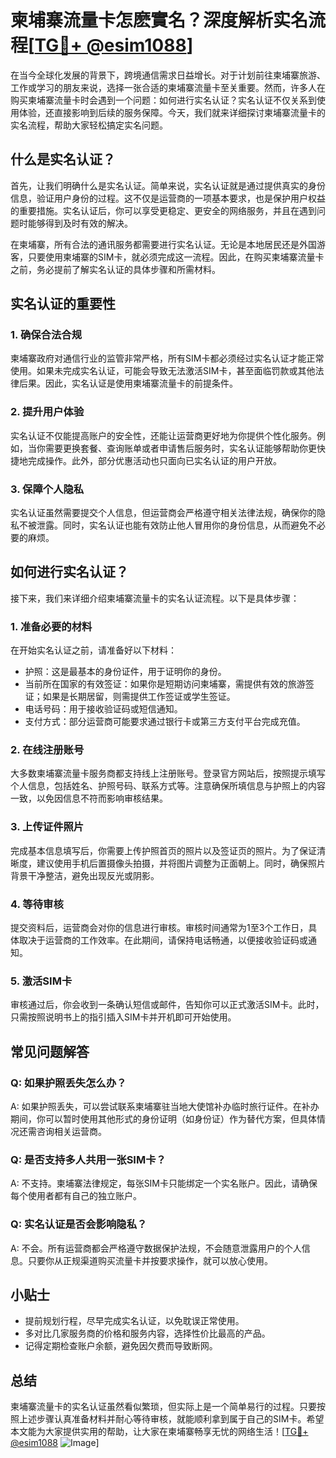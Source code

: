 # 柬埔寨流量卡怎麽實名？深度解析实名流程[[TG💪+ @esim1088](https://t.me/s/esim1088)]

在当今全球化发展的背景下，跨境通信需求日益增长。对于计划前往柬埔寨旅游、工作或学习的朋友来说，选择一张合适的柬埔寨流量卡至关重要。然而，许多人在购买柬埔寨流量卡时会遇到一个问题：如何进行实名认证？实名认证不仅关系到使用体验，还直接影响到后续的服务保障。今天，我们就来详细探讨柬埔寨流量卡的实名流程，帮助大家轻松搞定实名问题。

## 什么是实名认证？

首先，让我们明确什么是实名认证。简单来说，实名认证就是通过提供真实的身份信息，验证用户身份的过程。这不仅是运营商的一项基本要求，也是保护用户权益的重要措施。实名认证后，你可以享受更稳定、更安全的网络服务，并且在遇到问题时能够得到及时有效的解决。

在柬埔寨，所有合法的通讯服务都需要进行实名认证。无论是本地居民还是外国游客，只要使用柬埔寨的SIM卡，就必须完成这一流程。因此，在购买柬埔寨流量卡之前，务必提前了解实名认证的具体步骤和所需材料。

## 实名认证的重要性

### 1. **确保合法合规**

柬埔寨政府对通信行业的监管非常严格，所有SIM卡都必须经过实名认证才能正常使用。如果未完成实名认证，可能会导致无法激活SIM卡，甚至面临罚款或其他法律后果。因此，实名认证是使用柬埔寨流量卡的前提条件。

### 2. **提升用户体验**

实名认证不仅能提高账户的安全性，还能让运营商更好地为你提供个性化服务。例如，当你需要更换套餐、查询账单或者申请售后服务时，实名认证能够帮助你更快捷地完成操作。此外，部分优惠活动也只面向已实名认证的用户开放。

### 3. **保障个人隐私**

实名认证虽然需要提交个人信息，但运营商会严格遵守相关法律法规，确保你的隐私不被泄露。同时，实名认证也能有效防止他人冒用你的身份信息，从而避免不必要的麻烦。

## 如何进行实名认证？

接下来，我们来详细介绍柬埔寨流量卡的实名认证流程。以下是具体步骤：

### 1. **准备必要的材料**

在开始实名认证之前，请准备好以下材料：

- 护照：这是最基本的身份证件，用于证明你的身份。
- 当前所在国家的有效签证：如果你是短期访问柬埔寨，需提供有效的旅游签证；如果是长期居留，则需提供工作签证或学生签证。
- 电话号码：用于接收验证码或短信通知。
- 支付方式：部分运营商可能要求通过银行卡或第三方支付平台完成充值。

### 2. **在线注册账号**

大多数柬埔寨流量卡服务商都支持线上注册账号。登录官方网站后，按照提示填写个人信息，包括姓名、护照号码、联系方式等。注意确保所填信息与护照上的内容一致，以免因信息不符而影响审核结果。

### 3. **上传证件照片**

完成基本信息填写后，你需要上传护照首页的照片以及签证页的照片。为了保证清晰度，建议使用手机后置摄像头拍摄，并将图片调整为正面朝上。同时，确保照片背景干净整洁，避免出现反光或阴影。

### 4. **等待审核**

提交资料后，运营商会对你的信息进行审核。审核时间通常为1至3个工作日，具体取决于运营商的工作效率。在此期间，请保持电话畅通，以便接收验证码或通知。

### 5. **激活SIM卡**

审核通过后，你会收到一条确认短信或邮件，告知你可以正式激活SIM卡。此时，只需按照说明书上的指引插入SIM卡并开机即可开始使用。

## 常见问题解答

### Q: 如果护照丢失怎么办？

A: 如果护照丢失，可以尝试联系柬埔寨驻当地大使馆补办临时旅行证件。在补办期间，你可以暂时使用其他形式的身份证明（如身份证）作为替代方案，但具体情况还需咨询相关运营商。

### Q: 是否支持多人共用一张SIM卡？

A: 不支持。柬埔寨法律规定，每张SIM卡只能绑定一个实名账户。因此，请确保每个使用者都有自己的独立账户。

### Q: 实名认证是否会影响隐私？

A: 不会。所有运营商都会严格遵守数据保护法规，不会随意泄露用户的个人信息。只要你从正规渠道购买流量卡并按要求操作，就可以放心使用。

## 小贴士

- 提前规划行程，尽早完成实名认证，以免耽误正常使用。
- 多对比几家服务商的价格和服务内容，选择性价比最高的产品。
- 记得定期检查账户余额，避免因欠费而导致断网。

## 总结

柬埔寨流量卡的实名认证虽然看似繁琐，但实际上是一个简单易行的过程。只要按照上述步骤认真准备材料并耐心等待审核，就能顺利拿到属于自己的SIM卡。希望本文能为大家提供实用的帮助，让大家在柬埔寨畅享无忧的网络生活！[[TG💪+ @esim1088](https://t.me/s/esim1088) ![Image](https://i.postimg.cc/4NQfJmqS/Snipaste-2025-05-13-00-14-12.png)]